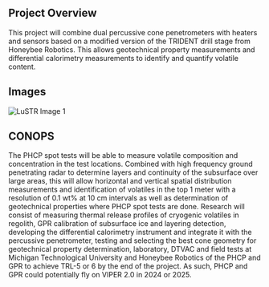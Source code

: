 ## Project Overview
This project will combine dual percussive cone penetrometers with heaters and sensors based on a modified version of the TRIDENT drill stage from Honeybee Robotics. This allows geotechnical property measurements and differential calorimetry measurements to identify and quantify volatile content.

## Images
![LuSTR Image 1](/projects/lustr/icon.png)

## CONOPS
The PHCP spot tests will be able to measure volatile composition and concentration in the test locations. Combined with high frequency ground penetrating radar to determine layers and continuity of the subsurface over large areas, this will allow horizontal and vertical spatial distribution measurements and identification of volatiles in the top 1 meter with a resolution of 0.1 wt% at 10 cm intervals as well as determination of geotechnical properties where PHCP spot tests are done. Research will consist of measuring thermal release profiles of cryogenic volatiles in regolith, GPR calibration of subsurface ice and layering detection, developing the differential calorimetry instrument and integrate it with the percussive penetrometer, testing and selecting the best cone geometry for geotechnical property determination, laboratory, DTVAC and field tests at Michigan Technological University and Honeybee Robotics of the PHCP and GPR to achieve TRL-5 or 6 by the end of the project. As such, PHCP and GPR could potentially fly on VIPER 2.0 in 2024 or 2025. 